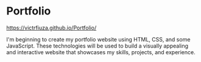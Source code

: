 # Portfolio

https://victrfiuza.github.io/Portfolio/

I'm beginning to create my portfolio website using HTML, CSS, and some JavaScript. These technologies will be used to build a visually appealing and interactive website that showcases my skills, projects, and experience.

